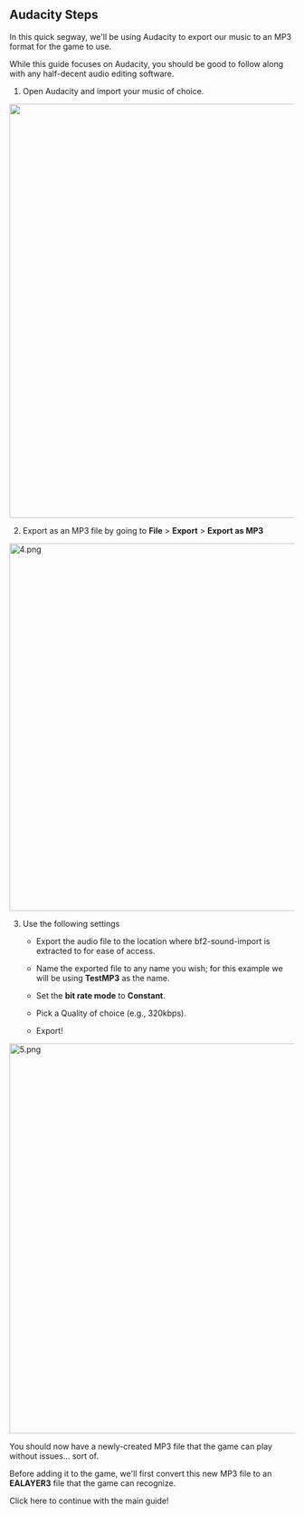 ## Audacity Steps

In this quick segway, we'll be using Audacity to export our music to an MP3 format for the game to use.

While this guide focuses on Audacity, you should be good to follow along with any half-decent audio editing software.

1. Open Audacity and import your music of choice.

<img title="" src="NFS Rivals Music Integration/images/1.png" alt="" width="731" data-align="center">

2. Export as an MP3 file by going to **File** > **Export** > **Export as MP3**

<img title="" src="NFS Rivals Music Integration\images\4.png" alt="4.png" width="649" data-align="center">

3. Use the following settings
   
   * Export the audio file to the location where bf2-sound-import is extracted to for ease of access.
   
   * Name the exported file to any name you wish; for this example we will be using **TestMP3** as the name.
   
   * Set the **bit rate mode** to **Constant**.
   
   * Pick a Quality of choice (e.g., 320kbps).
   
   * Export!

<img title="" src="NFS Rivals Music Integration\images\5.png" alt="5.png" width="689" data-align="center">

You should now have a newly-created MP3 file that the game can play without issues... sort of.

Before adding it to the game, we'll first convert this new MP3 file to an **EALAYER3** file that the game can recognize.

Click here to continue with the main guide!


